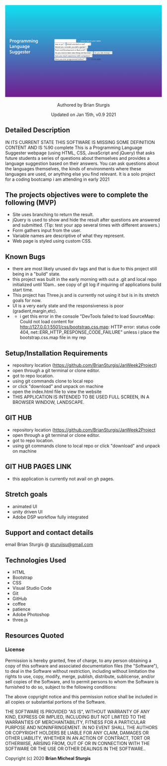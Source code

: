 
<div align="center">
<img src="img/capture.jpg" width="auto" height="auto" >
</div>
<p align="center"> Authored by Brian Sturgis</p>
<p align="center">Updated on Jan 15th, v0.9 2021</p>

## Detailed Description
IN ITS CURRENT STATE THIS SOFTWARE IS MISSING SOME DEFINITION CONTENT AND IS %90 complete
This is a Programming Language Suggester webpage (using HTML, CSS, JavaScript and jQuery) that asks future students a series of questions about themselves and provides a language suggestion based on their answers. You can ask questions about the languages themselves, the kinds of environments where these languages are used, or anything else you find relevant. 
It is a solo project for a coding bootcamp i am attending in early 2021

## The projects objectives were to complete the following (MVP)
- Site uses branching to return the result.
- jQuery is used to show and hide the result after questions are answered and submitted. (Tip: test your app several times with different answers.)
- Form gathers input from the user.
- Variable names are descriptive of what they represent.
- Web page is styled using custom CSS.


## Known Bugs
- there are most likely unused div tags and that is due to this project still being in a "build" state.
- this project was built in the early morning with out a .git and local repo initialized until 10am..  see copy of git log if inquiring of applications build start time.
- This project has Three.js and is currently not using it but is in its stretch goals for now.
- UI is a very early state and the responsiveness is poor (gradient,margin,etc).
- - i get this error in the console "DevTools failed to load SourceMap: Could not load content for http://127.0.0.1:5501/css/bootstrap.css.map: HTTP error: status code 404, net::ERR_HTTP_RESPONSE_CODE_FAILURE" unless i place the bootstrap.css.map file in my rep

## Setup/Installation Requirements
- repository location (https://github.com/BrianSturgis/JanWeek2Project)
- open through a git terminal or clone editor.
- got to repo location.
- using git commands clone to local repo
- or click "download" and unpack on machine
- open the index.html file to view the website
- THIS APPLICATION IS INTENDED TO BE USED FULL SCREEN, IN  A BROWSER WINDOW, LANDSCAPE.

## GIT HUB
- repository location (https://github.com/BrianSturgis/JanWeek2Project
- open through a git terminal or clone editor.
- got to repo location.
- using git commands clone to local repo or click "download" and unpack on machine

## GIT HUB PAGES LINK
- this application is currently not avail on gh pages. 

## Stretch goals
- animated UI
- unity driven UI
- Adobe DSP workflow fully integrated 

## Support and contact details
email Brian Sturgis @ <sturujisu@gmail.com>

## Technologies Used
* HTML
* Bootstrap
* CSS
* Visual Studio Code
* Git
* GitHub
* coffee
* patience
* Adobe Photoshop
* three.js

## Resources Quoted

### License
Permission is hereby granted, free of charge, to any person obtaining a copy of this software and associated documentation files (the "Software"), to deal in the Software without restriction, including without limitation the rights to use, copy, modify, merge, publish, distribute, sublicense, and/or sell copies of the Software, and to permit persons to whom the Software is furnished to do so, subject to the following conditions:

The above copyright notice and this permission notice shall be included in all copies or substantial portions of the Software.

THE SOFTWARE IS PROVIDED "AS IS", WITHOUT WARRANTY OF ANY KIND, EXPRESS OR IMPLIED, INCLUDING BUT NOT LIMITED TO THE WARRANTIES OF MERCHANTABILITY, FITNESS FOR A PARTICULAR PURPOSE AND NONINFRINGEMENT. IN NO EVENT SHALL THE AUTHORS OR COPYRIGHT HOLDERS BE LIABLE FOR ANY CLAIM, DAMAGES OR OTHER LIABILITY, WHETHER IN AN ACTION OF CONTRACT, TORT OR OTHERWISE, ARISING FROM, OUT OF OR IN CONNECTION WITH THE SOFTWARE OR THE USE OR OTHER DEALINGS IN THE SOFTWARE..

Copyright (c) 2020 **Brian Micheal Sturgis**